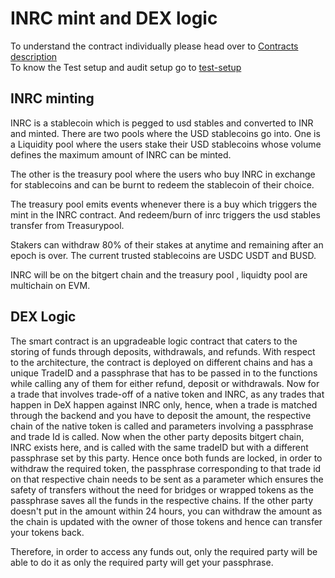 # INRC mint and DEX logic 
To understand the contract individually please head over to [Contracts description](contracts/README.md)</br>
To know the Test setup and audit setup go to [test-setup](test/readME.md)

## INRC minting
INRC is a stablecoin which is pegged to usd stables and converted to INR and minted.
There are two pools where the USD stablecoins go into.
One is a Liquidity pool where the users stake their USD stablecoins whose volume defines the maximum amount of INRC can be minted. 

The other is the treasury pool where the users who buy INRC in exchange for stablecoins and can be burnt to redeem the stablecoin of their choice.

The treasury pool emits events whenever there is a buy which triggers the mint in the INRC contract. And redeem/burn of inrc triggers the usd stables transfer from Treasurypool.

Stakers can withdraw 80% of their stakes at anytime and remaining after an epoch is over. 
The current trusted stablecoins are USDC USDT and BUSD.

INRC will be on the bitgert chain and the treasury pool , liquidty pool are multichain on EVM.

## DEX Logic

The smart contract is an upgradeable logic contract that caters to the storing of funds through deposits, withdrawals, and refunds. With respect to the architecture, the contract is deployed on different chains and has a unique TradeID and a passphrase that has to be passed in to the functions while calling any of them for either refund, deposit or withdrawals.
Now for a trade that involves trade-off of a native token and INRC, as any trades that happen in DeX happen against INRC only, hence, when a trade is matched through the backend and you have to deposit the amount, the respective chain of the native token is called and parameters involving a passphrase and trade Id is called. Now when the other party deposits bitgert chain, INRC exists here, and is called with the same tradeID but with a different passphrase set by this party. Hence once both funds are locked, in order to withdraw the required token, the passphrase corresponding to that trade id on that respective chain needs to be sent as a parameter which ensures the safety of transfers without the need for bridges or wrapped tokens as the passphrase saves all the funds in the respective chains. If the other party doesn't put in the amount within 24 hours, you can withdraw the amount as the chain is updated with the owner of those tokens and hence can transfer your tokens back. 

Therefore, in order to access any funds out, only the required party will be able to do it as only the required party will get your passphrase. 


